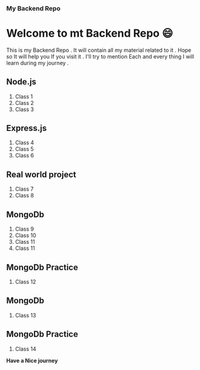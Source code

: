 ### My Backend Repo


# Welcome to mt Backend Repo 😄

This is my Backend Repo . It will contain all my material related to it . Hope so It will help you If you visit it . I'll try to mention Each and every thing I will learn during my journey . 


## Node.js

<ol>
<li>Class 1</li>
<li>Class 2</li>
<li>Class 3</li>
</ol>

## Express.js

<ol>
<li>Class 4</li>
<li>Class 5</li>
<li>Class 6</li>
</ol>

## Real world project


<ol>
<li>Class 7</li>
<li>Class 8</li>
</ol>

## MongoDb 


<ol>
<li>Class 9</li>
<li>Class 10</li>
<li>Class 11</li>
<li>Class 11</li>
</ol>


## MongoDb Practice 


<ol>
<li>Class 12</li>
</ol>

## MongoDb 


<ol>
<li>Class 13</li>
</ol>


## MongoDb Practice 


<ol>
<li>Class 14</li>
</ol>


**Have a Nice journey**